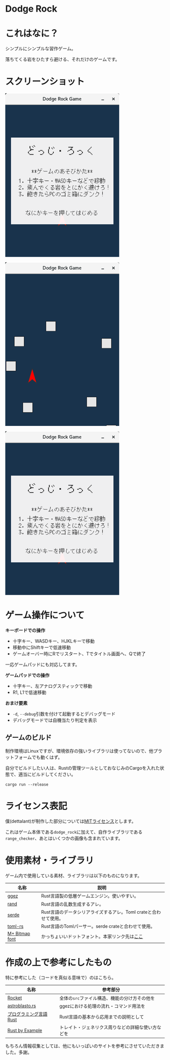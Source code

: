 Dodge Rock
============

# これはなに？

シンプルにシンプルな習作ゲーム。

落ちてくる岩をひたすら避ける、それだけのゲームです。

# スクリーンショット

![よくあるタイトル画面](doc/dodge_rock_title.png)

![メインゲームモード](doc/dodge_rock_main.png)

![ゲームオーバー画面](doc/dodge_rock_title.png)

# ゲーム操作について

**キーボードでの操作**

* 十字キー、WASDキー、HJKLキーで移動
* 移動中にShiftキーで低速移動
* ゲームオーバー時にRでリスタート、Tでタイトル画面へ、Qで終了

一応ゲームパッドにも対応してます。

**ゲームパッドでの操作**

* 十字キー、左アナログスティックで移動
* R1, L1で低速移動

**おまけ要素**

* `-d`, `--debug`引数を付けて起動するとデバッグモード
* デバッグモードでは自機当たり判定を表示

## ゲームのビルド

制作環境はLinuxですが、環境依存の強いライブラリは使ってないので、他プラットフォームでも動くはず。

自分でビルドしたい人は、Rustの管理ツールとしておなじみのCargoを入れた状態で、適当にビルドしてください。

```
cargo run --release
```

# ライセンス表記

僕(dettalant)が制作した部分については[MITライセンス](https://opensource.org/licenses/mit-license.php)とします。

これはゲーム本体である`dodge_rock`に加えて、自作ライブラリである`range_checker`、あとはいくつかの画像も含まれています。

# 使用素材・ライブラリ

ゲーム内で使用している素材、ライブラリは以下のものになります。

|名称|説明|
|---|---|
|[ggez](https://github.com/ggez/ggez)|Rust言語製の低層ゲームエンジン。使いやすい。|
|[rand](https://github.com/rust-lang-nursery/rand)|Rust言語の乱数生成するアレ。|
|[serde](https://serde.rs/)|Rust言語のデータシリアライズするアレ。Toml crateと合わせて使用。|
|[toml-rs](https://github.com/alexcrichton/toml-rs)|Rust言語のTomlパーサー。serde crateと合わせて使用。|
|[M+ Bitmap font](http://jikasei.me/font/jf-dotfont/)|かっちょいいドットフォント。本家リンク先は[ここ](http://mplus-fonts.osdn.jp/mplus-bitmap-fonts/index.html)|

# 作成の上で参考にしたもの

特に参考にした（コードを真似る意味で）のはこちら。

|名称|参考部分|
|---|-------|
|[Rocket](https://github.com/aochagavia/rocket)|全体の`src`ファイル構造、機能の分け方その他を|
|[astroblasto.rs](https://github.com/ggez/ggez/blob/master/examples/astroblasto.rs)|ggezにおける処理の流れ・コマンド用法を|
|[プログラミング言語Rust](https://rust-lang-ja.github.io/the-rust-programming-language-ja/1.6/book/README.html)|Rust言語の基本から応用までの説明として|
|[Rust by Example](http://rust-lang-ja.org/rust-by-example/)|トレイト・ジェネリクス周りなどの詳細な使い方などを|

もちろん情報収集としては、他にもいっぱいのサイトを参考にさせていただきました。多謝。



